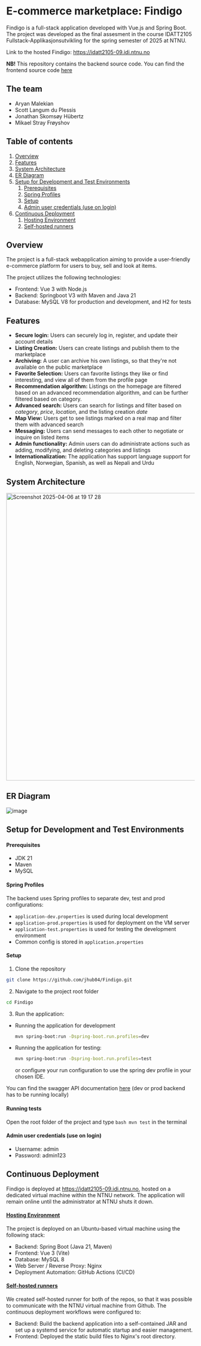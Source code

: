 # E-commerce marketplace: Findigo
Findigo is a full-stack application developed with Vue.js and Spring Boot. 
The project was developed as the final assesment in the course IDATT2105 Fullstack-Applikasjonsutvikling
for the spring semester of 2025 at NTNU.

Link to the hosted Findigo: https://idatt2105-09.idi.ntnu.no 

**NB!** This repository contains the backend source code. You can find the frontend source code [here](https://github.com/jhub04/Findigo-Frontend.git)

## The team
- Aryan Malekian
- Scott Langum du Plessis
- Jonathan Skomsøy Hübertz
- Mikael Stray Frøyshov

## Table of contents
1. [Overview](#Overview)
2. [Features](#Features)
3. [System Architecture](#System-Architecture)
4. [ER Diagram](#ER-Diagram)
5. [Setup for Development and Test Environments](#Setup-for-Development-and-Test-Environments)
      1. [Prerequisites](#Prerequisites)
      2. [Spring Profiles](#Spring-Profiles)
      3. [Setup](#Setup)
      4. [Admin user credentials (use on login)](#Admin-user-credentials-(use-on-login))
6. [Continuous Deployment](#Continuous-Deployment)
      1. [Hosting Environment](#Hosting-Environment)
      2. [Self-hosted runners](#Self-hosted-runners)

## Overview
The project is a full-stack webapplication aiming to provide a user-friendly
e-commerce platform for users to buy, sell and look at items.

The project utilizes the following technologies:
- Frontend: Vue 3 with Node.js
- Backend: Springboot V3 with Maven and Java 21
- Database: MySQL V8 for production and development, and H2 for tests

## Features
- **Secure login:** Users can securely log in, register, and update their account details
- **Listing Creation:** Users can create listings and publish them to the marketplace
- **Archiving:** A user can archive his own listings, so that they're not available on the public marketplace
- **Favorite Selection:** Users can favorite listings they like or find interesting, and view all of them from the profile page 
- **Recommendation algorithm:** Listings on the homepage are filtered based on an advanced recommendation algorithm, and can be further filtered based on category.
- **Advanced search:** Users can search for listings and filter based on *category*, *price*, *location*, and the listing creation *date*
- **Map View:** Users get to see listings marked on a real map and filter them with advanced search
- **Messaging:** Users can send messages to each other to negotiate or inquire on listed items
- **Admin functionality:** Admin users can do administrate actions such as adding, modifying, and deleting categories and listings
- **Internationalization:** The application has support language support for English, Norwegian, Spanish, as well as Nepali and Urdu

## System Architecture
<img width="766" alt="Screenshot 2025-04-06 at 19 17 28" src="https://github.com/user-attachments/assets/65784c97-7c08-44ab-b9ed-95d9f4732622" />

## ER Diagram
![image](https://github.com/user-attachments/assets/929c96d5-c4ca-493f-8daf-72255e64a709)


## Setup for Development and Test Environments
#### Prerequisites 
- JDK 21
- Maven 
- MySQL

#### Spring Profiles
The backend uses Spring profiles to separate dev, test and prod configurations:

- `application-dev.properties` is used during local development
- `application-prod.properties` is used for deployment on the VM server
- `application-test.properties` is used for testing the development environment
- Common config is stored in `application.properties`

#### Setup
1. Clone the repository
```bash
git clone https://github.com/jhub04/Findigo.git
```
2. Navigate to the project root folder
```bash
cd Findigo
```
3. Run the application:
- Running the application for development
   ```bash
   mvn spring-boot:run -Dspring-boot.run.profiles=dev
   ```
- Running the application for testing:
   ```bash
  mvn spring-boot:run -Dspring-boot.run.profiles=test
  ```
  
   or configure your run configuration to use the spring dev profile in your chosen IDE.

You can find the swagger API documentation [here](https://localhost:8443/swagger-ui/index.html) (dev or prod backend has to be running locally)

#### Running tests
Open the root folder of the project and type ```bash mvn test``` in the terminal
#### Admin user credentials (use on login)
- Username: admin
- Password: admin123

## Continuous Deployment
Findigo is deployed at https://idatt2105-09.idi.ntnu.no, hosted on a dedicated virtual machine within the NTNU network. The application will remain online until the administrator at NTNU shuts it down.

#### <u>Hosting Environment</u>
The project is deployed on an Ubuntu-based virtual machine using the following stack:
- Backend: Spring Boot (Java 21, Maven)
- Frontend: Vue 3 (Vite)
- Database: MySQL 8
- Web Server / Reverse Proxy: Nginx
- Deployment Automation: GitHub Actions (CI/CD)



#### <u>Self-hosted runners</u>
We created self-hosted runner for both of the repos, so that it was possible to communicate with the NTNU virtual machine from Github.
The continuous deployment workflows were configured to:
- Backend: Build the backend application into a self-contained JAR and set up a systemd service for automatic startup and easier management.
- Frontend: Deployed the static build files to Nginx's root directory.  





